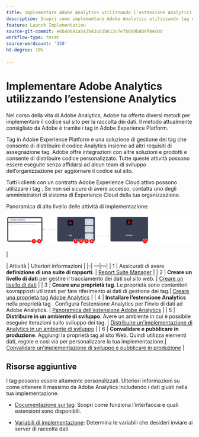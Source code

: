 ```yaml
---
title: Implementare Adobe Analytics utilizzando l’estensione Analytics
description: Scopri come implementare Adobe Analytics utilizzando tag ed estensione Analytics
feature: Launch Implementation
source-git-commit: e6b40881a543b43c03b612c7e7b0d9bd09f44c0d
workflow-type: tm+mt
source-wordcount: '358'
ht-degree: 10%

---
```


# Implementare Adobe Analytics utilizzando l’estensione Analytics

Nel corso della vita di Adobe Analytics, Adobe ha offerto diversi metodi per implementare il codice sul sito per la raccolta dei dati. Il metodo attualmente consigliato da Adobe è tramite i tag in Adobe Experience Platform.

Tag in Adobe Experience Platform è una soluzione di gestione dei tag che consente di distribuire il codice Analytics insieme ad altri requisiti di assegnazione tag. Adobe offre integrazioni con altre soluzioni e prodotti e consente di distribuire codice personalizzato. Tutte queste attività possono essere eseguite senza affidarsi ad alcun team di sviluppo dell’organizzazione per aggiornare il codice sul sito.

Tutti i clienti con un contratto Adobe Experience Cloud attivo possono utilizzare i tag . Se non sei sicuro di avere accesso, contatta uno degli amministratori di sistema di Experience Cloud della tua organizzazione.

Panoramica di alto livello delle attività di implementazione:

![Adobe Analytics tramite il flusso di lavoro dell’estensione Analytics](../assets/analytics-extension-annotated.png)

|<div style="width:20px"></div>| Attività | Ulteriori informazioni | |-| —|—| | 1 | Assicurati di avere **definizione di una suite di rapporti**. | [Report Suite Manager](../../admin/admin/c-manage-report-suites/report-suites-admin.md) | | 2 | **Creare un livello di dati** per gestire il tracciamento dei dati sul sito web. | [Creare un livello di dati](../prepare/data-layer.md) | | 3 | **Creare una proprietà tag**. Le proprietà sono contenitori sovrapposti utilizzati per fare riferimento ai dati di gestione dei tag.| [Creare una proprietà tag Adobe Analytics](../launch/create-analytics-property.md) | | 4 | **Installare l’estensione Analytics** nella proprietà tag . Configura l’estensione Analytics per l’invio di dati ad Adobe Analytics. | [Panoramica dell&#39;estensione Adobe Analytics](https://experienceleague.adobe.com/docs/experience-platform/tags/extensions/client/analytics/overview.html?lang=en) | | 5 | **Distribuire in un ambiente di sviluppo**. Avere un ambiente in cui è possibile eseguire iterazioni sullo sviluppo dei tag. | [Distribuire un&#39;implementazione di Analytics in un ambiente di sviluppo](./deploy-dev.md) | | 6 | **Convalidare e pubblicare in produzione**. Aggiungi la proprietà tag al sito Web. Quindi utilizza elementi dati, regole e così via per personalizzare la tua implementazione.| [Convalidare un&#39;implementazione di sviluppo e pubblicare in produzione](./validate-publish-prod.md) |

## Risorse aggiuntive

I tag possono essere altamente personalizzati. Ulteriori informazioni su come ottenere il massimo da Adobe Analytics includendo i dati giusti nella tua implementazione.

- [Documentazione sui tag](https://experienceleague.adobe.com/docs/experience-platform/tags/home.html?lang=it#): Scopri come funziona l’interfaccia e quali estensioni sono disponibili.

- [Variabili di implementazione](../vars/overview.md): Determina le variabili che desideri inviare ai server di raccolta dati.

